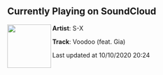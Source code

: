 ## Currently Playing on SoundCloud

[<img align="left" width="100" src="https://i1.sndcdn.com/artworks-000117364231-pzpajz-t50x50.jpg">](https://soundcloud.com/s-xbeats/voodoo-feat-gia-out-june-21st?in=saxurn/sets/dancing-babies)

**Artist**: S-X 

**Track**: Voodoo (feat. Gia)

Last updated at 10/10/2020 20:24
